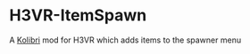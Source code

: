 # H3VR-ItemSpawn
A [Kolibri](https://github.com/Andrew-Rominger/Kolibri) mod for H3VR which adds items to the spawner menu
